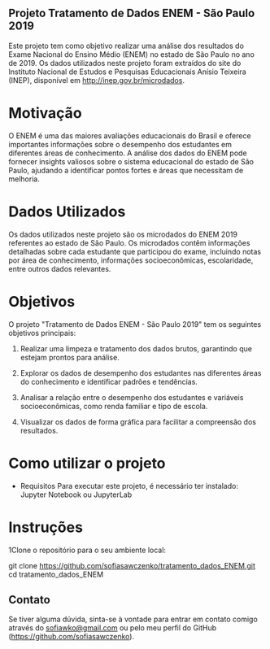 ## Projeto Tratamento de Dados ENEM - São Paulo 2019
Este projeto tem como objetivo realizar uma análise dos resultados do Exame Nacional do Ensino Médio (ENEM) no estado de São Paulo no ano de 2019. Os dados utilizados neste projeto foram extraídos do site do Instituto Nacional de Estudos e Pesquisas Educacionais Anísio Teixeira (INEP), disponível em http://inep.gov.br/microdados.

# Motivação
O ENEM é uma das maiores avaliações educacionais do Brasil e oferece importantes informações sobre o desempenho dos estudantes em diferentes áreas de conhecimento. A análise dos dados do ENEM pode fornecer insights valiosos sobre o sistema educacional do estado de São Paulo, ajudando a identificar pontos fortes e áreas que necessitam de melhoria.

# Dados Utilizados
Os dados utilizados neste projeto são os microdados do ENEM 2019 referentes ao estado de São Paulo. Os microdados contêm informações detalhadas sobre cada estudante que participou do exame, incluindo notas por área de conhecimento, informações socioeconômicas, escolaridade, entre outros dados relevantes.

# Objetivos
O projeto "Tratamento de Dados ENEM - São Paulo 2019" tem os seguintes objetivos principais:

1. Realizar uma limpeza e tratamento dos dados brutos, garantindo que estejam prontos para análise.

2. Explorar os dados de desempenho dos estudantes nas diferentes áreas do conhecimento e identificar padrões e tendências.

3. Analisar a relação entre o desempenho dos estudantes e variáveis socioeconômicas, como renda familiar e tipo de escola.

4. Visualizar os dados de forma gráfica para facilitar a compreensão dos resultados.

# Como utilizar o projeto
- Requisitos
Para executar este projeto, é necessário ter instalado:
Jupyter Notebook ou JupyterLab

# Instruções
1Clone o repositório para o seu ambiente local:

git clone https://github.com/sofiasawczenko/tratamento_dados_ENEM.git
cd tratamento_dados_ENEM



## Contato

Se tiver alguma dúvida, sinta-se à vontade para entrar em contato comigo através do sofiawko@gmail.com ou pelo meu perfil do GitHub (https://github.com/sofiasawczenko).


